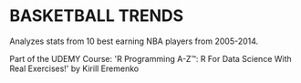 # BASKETBALL TRENDS 
Analyzes stats from 10 best earning NBA players from 2005-2014.

Part of the UDEMY Course: 'R Programming A-Z™: R For Data Science With Real Exercises!' by Kirill Eremenko
